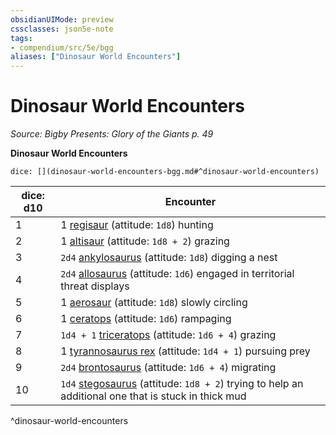 ```yaml
---
obsidianUIMode: preview
cssclasses: json5e-note
tags:
- compendium/src/5e/bgg
aliases: ["Dinosaur World Encounters"]
---
```

# Dinosaur World Encounters
*Source: Bigby Presents: Glory of the Giants p. 49* 

**Dinosaur World Encounters**

`dice: [](dinosaur-world-encounters-bgg.md#^dinosaur-world-encounters)`

| dice: d10 | Encounter |
|-----------|-----------|
| 1 | 1 [regisaur](/3-Mechanics/CLI/bestiary/monstrosity/regisaur-bgg.md) (attitude: `1d8`) hunting |
| 2 | 1 [altisaur](/3-Mechanics/CLI/bestiary/monstrosity/altisaur-bgg.md) (attitude: `1d8 + 2`) grazing |
| 3 | `2d4` [ankylosaurus](/3-Mechanics/CLI/bestiary/beast/ankylosaurus.md) (attitude: `1d8`) digging a nest |
| 4 | `2d4` [allosaurus](/3-Mechanics/CLI/bestiary/beast/allosaurus.md) (attitude: `1d6`) engaged in territorial threat displays |
| 5 | 1 [aerosaur](/3-Mechanics/CLI/bestiary/monstrosity/aerosaur-bgg.md) (attitude: `1d8`) slowly circling |
| 6 | 1 [ceratops](/3-Mechanics/CLI/bestiary/monstrosity/ceratops-bgg.md) (attitude: `1d6`) rampaging |
| 7 | `1d4 + 1` [triceratops](/3-Mechanics/CLI/bestiary/beast/triceratops.md) (attitude: `1d6 + 4`) grazing |
| 8 | 1 [tyrannosaurus rex](/3-Mechanics/CLI/bestiary/beast/tyrannosaurus-rex.md) (attitude: `1d4 + 1`) pursuing prey |
| 9 | `2d4` [brontosaurus](/3-Mechanics/CLI/bestiary/beast/brontosaurus-mpmm.md) (attitude: `1d6 + 4`) migrating |
| 10 | `1d4` [stegosaurus](/3-Mechanics/CLI/bestiary/beast/stegosaurus-mpmm.md) (attitude: `1d8 + 2`) trying to help an additional one that is stuck in thick mud |
^dinosaur-world-encounters